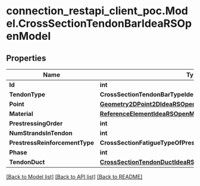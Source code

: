 # connection_restapi_client_poc.Model.CrossSectionTendonBarIdeaRSOpenModel

## Properties

Name | Type | Description | Notes
------------ | ------------- | ------------- | -------------
**Id** | **int** |  | [optional] 
**TendonType** | **CrossSectionTendonBarTypeIdeaRSOpenModel** |  | [optional] 
**Point** | [**Geometry2DPoint2DIdeaRSOpenModel**](Geometry2DPoint2DIdeaRSOpenModel.md) |  | [optional] 
**Material** | [**ReferenceElementIdeaRSOpenModel**](ReferenceElementIdeaRSOpenModel.md) |  | [optional] 
**PrestressingOrder** | **int** |  | [optional] 
**NumStrandsInTendon** | **int** |  | [optional] 
**PrestressReinforcementType** | **CrossSectionFatigueTypeOfPrestressingSteelIdeaRSOpenModel** |  | [optional] 
**Phase** | **int** |  | [optional] 
**TendonDuct** | [**CrossSectionTendonDuctIdeaRSOpenModel**](CrossSectionTendonDuctIdeaRSOpenModel.md) |  | [optional] 

[[Back to Model list]](../README.md#documentation-for-models) [[Back to API list]](../README.md#documentation-for-api-endpoints) [[Back to README]](../README.md)

